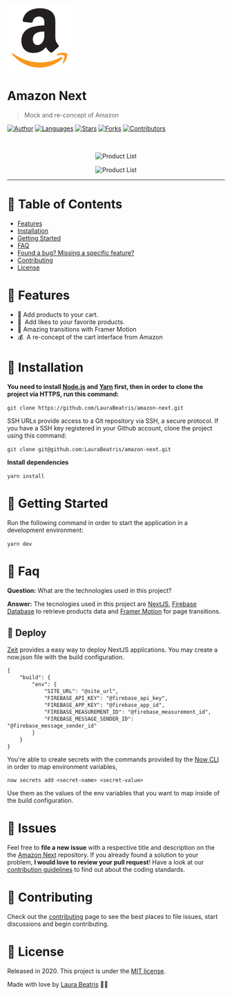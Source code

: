 <p align="left">
   <img src="./static/amazon.png" width="150px"/>
</p>

# Amazon Next

> Mock and re-concept of Amazon

[![Author](https://img.shields.io/badge/author-LauraBeatris-e0a639?style=flat-square)](https://github.com/LauraBeatris)
[![Languages](https://img.shields.io/github/languages/count/LauraBeatris/amazon-next?color=%23e0a639&style=flat-square)](#)
[![Stars](https://img.shields.io/github/stars/LauraBeatris/amazon-next?color=e0a639&style=flat-square)](https://github.com/LauraBeatris/amazon-next/stargazers)
[![Forks](https://img.shields.io/github/forks/LauraBeatris/amazon-next?color=%23e0a639&style=flat-square)](https://github.com/LauraBeatris/amazon-next/network/members)
[![Contributors](https://img.shields.io/github/contributors/LauraBeatris/amazon-next?color=e0a639&style=flat-square)](https://github.com/LauraBeatris/amazon-next/graphs/contributors)

<br />
<p align="center">
  <img align="center" src="https://i.ibb.co/wccRhm9/product-screen.png" alt="Product List" border="0">
</p>
<p align="center">
  <img align="center" src="https://i.ibb.co/wSjGYgs/Ac3m-LCZ-Imgur.png" alt="Product List" border="0">
</p>

---

# :pushpin: Table of Contents

* [Features](#rocket-features)
* [Installation](#construction_worker-installation)
* [Getting Started](#runner-getting-started)
* [FAQ](#postbox-faq)
* [Found a bug? Missing a specific feature?](#bug-issues)
* [Contributing](#tada-contributing)
* [License](#closed_book-license)

# :rocket: Features

* 🛒&nbsp;Add products to your cart.
* 💝&nbsp; Add likes to your favorite products.
* 🎨&nbsp;Amazing transitions with Framer Motion
* 💰&nbsp; A re-concept of the cart interface from Amazon

# :construction_worker: Installation

**You need to install [Node.js](https://nodejs.org/en/download/) and [Yarn](https://yarnpkg.com/) first, then in order to clone the project via HTTPS, run this command:**

```git clone https://github.com/LauraBeatris/amazon-next.git```

SSH URLs provide access to a Git repository via SSH, a secure protocol. If you have a SSH key registered in your Github account, clone the project using this command:

```git clone git@github.com:LauraBeatris/amazon-next.git```

**Install dependencies**

```yarn install```

# :runner: Getting Started

Run the following command in order to start the application in a development environment:

```yarn dev```


# :postbox: Faq

**Question:** What are the technologies used in this project?

**Answer:** The tecnologies used in this project are [NextJS](https://nextjs.org/), [Firebase Database](https://firebase.google.com/docs/database?hl=pt-br) to retrieve products data and [Framer Motion](https://www.framer.com/api/motion/) for page transitions.

## :hammer: Deploy
[Zeit](https://zeit.co/) provides a easy way to deploy NextJS applications. You may create a now.json file with the build configuration.

```
{
    "build": {
        "env": {
            "SITE_URL": "@site_url",
            "FIREBASE_API_KEY": "@firebase_api_key",
            "FIREBASE_APP_KEY": "@firebase_app_id",
            "FIREBASE_MEASUREMENT_ID": "@firebase_measurement_id",
            "FIREBASE_MESSAGE_SENDER_ID": "@firebase_message_sender_id"
        }
    }
}
```

You're able to create secrets with the commands provided by the [Now CLI](https://zeit.co/download) in order to map environment variables, 

```
now secrets add <secret-name> <secret-value>
```

Use them as the values of the env variables that you want to map inside of the build configuration.

# :bug: Issues

Feel free to **file a new issue** with a respective title and description on the the [Amazon Next](https://github.com/LauraBeatris/amazon-next/issues) repository. If you already found a solution to your problem, **I would love to review your pull request**! Have a look at our [contribution guidelines](https://github.com/LauraBeatris/amazon-next/blob/master/CONTRIBUTING.md) to find out about the coding standards.

# :tada: Contributing

Check out the [contributing](https://github.com/LauraBeatris/amazon-next/blob/master/CONTRIBUTING.md) page to see the best places to file issues, start discussions and begin contributing.

# :closed_book: License

Released in 2020.
This project is under the [MIT license](https://github.com/LauraBeatris/amazon-next/master/LICENSE).

Made with love by [Laura Beatris](https://github.com/LauraBeatris) 💜🚀
